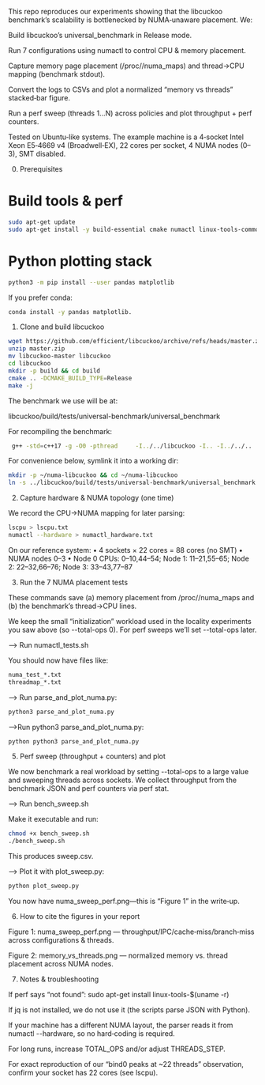 
This repo reproduces our experiments showing that the libcuckoo benchmark’s scalability is bottlenecked by NUMA‑unaware placement. We:

Build libcuckoo’s universal_benchmark in Release mode.

Run 7 configurations using numactl to control CPU & memory placement.

Capture memory page placement (/proc/<pid>/numa_maps) and thread→CPU mapping (benchmark stdout).

Convert the logs to CSVs and plot a normalized “memory vs threads” stacked‑bar figure.

Run a perf sweep (threads 1…N) across policies and plot throughput + perf counters.

Tested on Ubuntu‑like systems. The example machine is a 4‑socket Intel Xeon E5‑4669 v4 (Broadwell‑EX), 22 cores per socket, 4 NUMA nodes (0–3), SMT disabled.

0) Prerequisites
# Build tools & perf

```bash
sudo apt-get update
sudo apt-get install -y build-essential cmake numactl linux-tools-common linux-tools-generic
```

# Python plotting stack
```bash
python3 -m pip install --user pandas matplotlib
```

If you prefer conda: 
```bash
conda install -y pandas matplotlib.
```

1) Clone and build libcuckoo
```bash
wget https://github.com/efficient/libcuckoo/archive/refs/heads/master.zip
unzip master.zip
mv libcuckoo-master libcuckoo
cd libcuckoo
mkdir -p build && cd build
cmake .. -DCMAKE_BUILD_TYPE=Release
make -j
```

The benchmark we use will be at:

libcuckoo/build/tests/universal-benchmark/universal_benchmark

For recompiling the benchmark: 
```bash
 g++ -std=c++17 -g -O0 -pthread     -I../../libcuckoo -I.. -I../../..     -I$HOME/numa_local/install/include     -L$HOME/numa_local/install/lib -Wl,-rpath=$HOME/numa_local/install/lib     -DLIBCUCKOO -DKEY=uint64_t -DVALUE=uint64_t     -DTABLE=LIBCUCKOO -DTABLE_TYPE=libcuckoo::cuckoohash_map     universal_benchmark.cc -o universal_benchmark -lnuma
```

For convenience below, symlink it into a working dir:
```bash
mkdir -p ~/numa-libcuckoo && cd ~/numa-libcuckoo
ln -s ../libcuckoo/build/tests/universal-benchmark/universal_benchmark .
```
2) Capture hardware & NUMA topology (one time)

We record the CPU→NUMA mapping for later parsing:
```bash
lscpu > lscpu.txt
numactl --hardware > numactl_hardware.txt
```

On our reference system:
• 4 sockets × 22 cores = 88 cores (no SMT)
• NUMA nodes 0–3
• Node 0 CPUs: 0–10,44–54; Node 1: 11–21,55–65; Node 2: 22–32,66–76; Node 3: 33–43,77–87


3) Run the 7 NUMA placement tests

These commands save (a) memory placement from /proc/<pid>/numa_maps and (b) the benchmark’s thread→CPU lines.

We keep the small “initialization” workload used in the locality experiments you saw above (so --total-ops 0). For perf sweeps we’ll set --total-ops later.

--> Run numactl_tests.sh

You should now have files like:
```bash
numa_test_*.txt
threadmap_*.txt
```
--> Run parse_and_plot_numa.py:
```bash
python3 parse_and_plot_numa.py
```
-->Run python3 parse_and_plot_numa.py:
```bash
python python3 parse_and_plot_numa.py
```
5) Perf sweep (throughput + counters) and plot

We now benchmark a real workload by setting --total-ops to a large value and sweeping threads across sockets. We collect throughput from the benchmark JSON and perf counters via perf stat.

--> Run bench_sweep.sh

Make it executable and run:
```bash
chmod +x bench_sweep.sh
./bench_sweep.sh
```

This produces sweep.csv.

--> Plot it with plot_sweep.py:
```bash
python plot_sweep.py
```

You now have numa_sweep_perf.png—this is “Figure 1” in the write‑up.

6) How to cite the figures in your report

Figure 1: numa_sweep_perf.png — throughput/IPC/cache‑miss/branch‑miss across configurations & threads.

Figure 2: memory_vs_threads.png — normalized memory vs. thread placement across NUMA nodes.

7) Notes & troubleshooting

If perf says “not found”: sudo apt-get install linux-tools-$(uname -r)

If jq is not installed, we do not use it (the scripts parse JSON with Python).

If your machine has a different NUMA layout, the parser reads it from numactl --hardware, so no hard‑coding is required.

For long runs, increase TOTAL_OPS and/or adjust THREADS_STEP.

For exact reproduction of our “bind0 peaks at ~22 threads” observation, confirm your socket has 22 cores (see lscpu).
